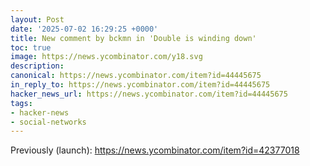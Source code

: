 ```yaml
---
layout: Post
date: '2025-07-02 16:29:25 +0000'
title: New comment by bckmn in 'Double is winding down'
toc: true
image: https://news.ycombinator.com/y18.svg
description:
canonical: https://news.ycombinator.com/item?id=44445675
in_reply_to: https://news.ycombinator.com/item?id=44445675
hacker_news_url: https://news.ycombinator.com/item?id=44445675
tags:
- hacker-news
- social-networks
---
```



<p>Previously (launch): <a href="https://news.ycombinator.com/item?id=42377018">https://news.ycombinator.com/item?id=42377018</a></p>
